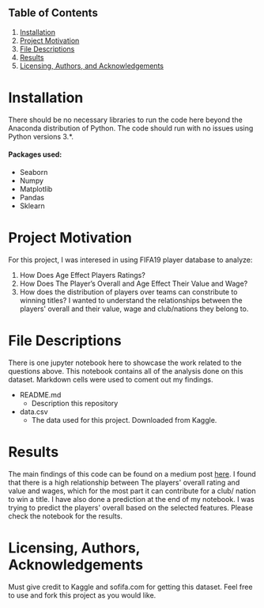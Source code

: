 ## Table of Contents
1. [Installation](#installation)
2. [Project Motivation](#motivation)
3. [File Descriptions](#files)
4. [Results](#results)
5. [Licensing, Authors, and Acknowledgements](#licensing)

# Installation<a name="installation"></a>
There should be no necessary libraries to run the code here beyond the Anaconda distribution of Python. The code should run with no issues using Python versions 3.*.

#### Packages used:
  * Seaborn
  * Numpy
  * Matplotlib
  * Pandas
  * Sklearn

# Project Motivation<a name="motivation"></a>
For this project, I was interesed in using FIFA19 player database to analyze:
  1. How Does Age Effect Players Ratings?
  2. How Does The Player’s Overall and Age Effect Their Value and Wage?
  3. How does the distribution of players over teams can constribute to winning titles?
I wanted to understand the relationships between the players' overall and their value, wage and club/nations they belong to. 


# File Descriptions<a name="files"></a>
There is one jupyter notebook here to showcase the work related to the questions above. This notebook contains all of the analysis
done on this dataset. Markdown cells were used to coment out my findings.
  - README.md 
    - Description this repository 
  - data.csv
    - The data used for this project. Downloaded from Kaggle.

# Results<a name="results"></a>
The main findings of this code can be found on a medium post [here](https://medium.com/@kalibrahim/fifa19-how-do-you-become-messi-684c585e48b8).
I found that there is a high relationship between The players' overall rating and value and wages, which for the most part it can contribute for a club/ nation to win a title.
I have also done a prediction at the end of my notebook. I was trying to predict the players' overall based on the selected features. Please check the notebook for the results.

# Licensing, Authors, Acknowledgements<a name="licensing"></a>
Must give credit to Kaggle and sofifa.com for getting this dataset. Feel free to use and fork this project as you would like.
